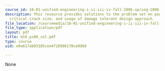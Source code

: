 ```yaml
---
course_id: 16-01-unified-engineering-i-ii-iii-iv-fall-2005-spring-2006
description: This resource provides solutions to the problem set on power density,
  critical crack size, and usage of damage tolerant design approach.
file_location: /coursemedia/16-01-unified-engineering-i-ii-iii-iv-fall-2005-spring-2006/e0a617ab03185cee4f28986178ce0968_m19_ps06_sol.pdf
file_type: application/pdf
layout: pdf
title: m19_ps06_sol.pdf
type: course
uid: e0a617ab03185cee4f28986178ce0968

---
```

None